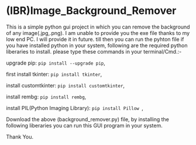 # (IBR)Image_Background_Remover
This is a simple python gui project in which you can remove the background of any image(.jpg,.png).
I am unable to provide you the exe file thanks to my low end PC. I will provide it in future.
till then you can run the pyhton file if you have installed python in your system, following are the required python liberaries to install.
please type these commands in your terminal/Cmd.:-

upgrade pip: ```pip install --upgrade pip```,

first install tkinter: ```pip install tkinter```,

install customtkinter: ```pip install customtkinter```,

install rembg: ```pip install rembg```,

install PIL(Python Imaging Library): ```pip install Pillow ```,

Download the above (background_remover.py) file, by installing the following liberaries you can run this GUI program in your system.

Thank You.

